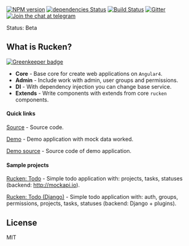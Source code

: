 [![NPM version][npm-image]][npm-url]
[![dependencies Status][dependencies-image]][dependencies-url]
[![Build Status][travis-image]][travis-url]
[![Gitter][gitter-image]][gitter-url]
[![Join the chat at telegram][telegram-image]][telegram-url]

Status: Beta

## What is Rucken?

[![Greenkeeper badge](https://badges.greenkeeper.io/site15/rucken.svg)](https://greenkeeper.io/)

- **Core** - Base core for create web applications on `Angular4`.
- **Admin** - Include work with admin, user groups and permissions.
- **DI** - With dependency injection you can change base service.
- **Extends** - Write components with extends from core `rucken` components.

#### Quick links

[Source](https://github.com/site15/rucken) - Source code.

[Demo](https://site15.github.io/rucken) - Demo application with mock data worked.

[Demo source](https://github.com/site15/rucken/tree/master/demo) - Source code of demo application.

#### Sample projects

[Rucken: Todo](https://github.com/site15/rucken-todo) - Simple todo application with: projects, tasks, statuses (backend: http://mockapi.io).

[Rucken: Todo (Django)](https://github.com/site15/rucken-todo-django-example) - Simple todo application with: auth, groups, permissions, projects, tasks, statuses (backend: Django + plugins).

## License

MIT

[travis-image]: https://travis-ci.org/site15/rucken.svg?branch=develop
[travis-url]: https://travis-ci.org/site15/rucken
[gitter-image]: https://img.shields.io/gitter/room/nwjs/nw.js.svg
[gitter-url]: https://gitter.im/site15-ru/rucken
[npm-image]: https://badge.fury.io/js/rucken.svg
[npm-url]: https://npmjs.org/package/rucken
[dependencies-image]: https://david-dm.org/site15/rucken/status.svg
[dependencies-url]: https://david-dm.org/site15/rucken
[telegram-image]: https://img.shields.io/badge/chat-telegram-blue.svg?maxAge=2592000
[telegram-url]: https://t.me/joinchat/AAAAAAtLpXFkn1XWDUFCFA
